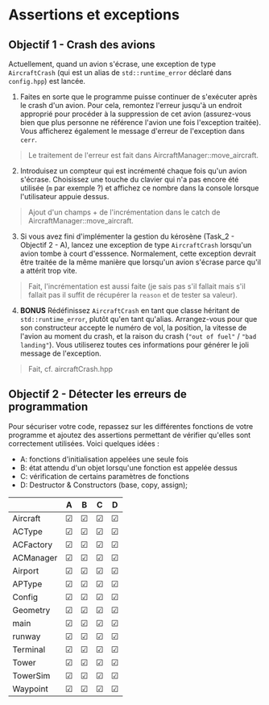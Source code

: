 # Assertions et exceptions

## Objectif 1 - Crash des avions

Actuellement, quand un avion s'écrase, une exception de type `AircraftCrash` (qui est un alias de `std::runtime_error` déclaré dans `config.hpp`) est lancée.

1. Faites en sorte que le programme puisse continuer de s'exécuter après le crash d'un avion. Pour cela, remontez l'erreur jusqu'à un endroit approprié pour procéder à la suppression de cet avion (assurez-vous bien que plus personne ne référence l'avion une fois l'exception traitée). Vous afficherez également le message d'erreur de l'exception dans `cerr`.
> Le traitement de l'erreur est fait dans AircraftManager::move_aircraft.
2. Introduisez un compteur qui est incrémenté chaque fois qu'un avion s'écrase. Choisissez une touche du clavier qui n'a pas encore été utilisée (`m` par exemple ?) et affichez ce nombre dans la console lorsque l'utilisateur appuie dessus.
> Ajout d'un champs + de l'incrémentation dans le catch de AircraftManager::move_aircraft.
3. Si vous avez fini d'implémenter la gestion du kérosène (Task_2 - Objectif 2 - A), lancez une exception de type `AircraftCrash` lorsqu'un avion tombe à court d'esssence. Normalement, cette exception devrait être traitée de la même manière que lorsqu'un avion s'écrase parce qu'il a attérit trop vite.
> Fait, l'incrémentation est aussi faite 
> (je sais pas s'il fallait mais s'il fallait pas il suffit de récupérer la `reason` et de tester sa valeur).
4. **BONUS** Rédéfinissez `AircraftCrash` en tant que classe héritant de `std::runtime_error`, plutôt qu'en tant qu'alias. Arrangez-vous pour que son constructeur accepte le numéro de vol, la position, la vitesse de l'avion au moment du crash, et la raison du crash (`"out of fuel"` / `"bad landing"`). Vous utiliserez toutes ces informations pour générer le joli message de l'exception.
> Fait, cf. aircraftCrash.hpp

## Objectif 2 - Détecter les erreurs de programmation

Pour sécuriser votre code, repassez sur les différentes fonctions de votre programme et ajoutez des assertions permettant de vérifier qu'elles sont correctement utilisées.
Voici quelques idées :
- A: fonctions d'initialisation appelées une seule fois
- B: état attendu d'un objet lorsqu'une fonction est appelée dessus
- C: vérification de certains paramètres de fonctions
- D: Destructor & Constructors (base, copy, assign);

|         | A | B | C | D |
|---------|---|---|---|---|
|Aircraft | ☑ | ☑ | ☑ | ☑ |
|ACType   | ☑ | ☑ | ☑ | ☑ |
|ACFactory| ☑ | ☑ | ☑ | ☑ |
|ACManager| ☑ | ☑ | ☑ | ☑ |
|Airport  | ☑ | ☑ | ☑ | ☑ |
|APType   | ☑ | ☑ | ☑ | ☑ |
|Config   | ☑ | ☑ | ☑ | ☑ |
|Geometry | ☑ | ☑ | ☑ | ☑ |
|main     | ☑ | ☑ | ☑ | ☑ |
|runway   | ☑ | ☑ | ☑ | ☑ |
|Terminal | ☑ | ☑ | ☑ | ☑ |
|Tower    | ☑ | ☑ | ☑ | ☑ |
|TowerSim | ☑ | ☑ | ☑ | ☑ |
|Waypoint | ☑ | ☑ | ☑ | ☑ |